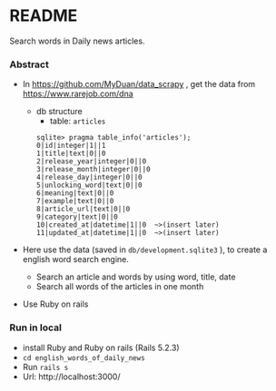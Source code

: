 # README

Search words in Daily news articles.

### Abstract

- In https://github.com/MyDuan/data_scrapy , get the data from https://www.rarejob.com/dna
    - db structure
        - table: `articles`
        ```
        sqlite> pragma table_info('articles');
        0|id|integer|1||1
        1|title|text|0||0
        2|release_year|integer|0||0
        3|release_month|integer|0||0
        4|release_day|integer|0||0
        5|unlocking_word|text|0||0
        6|meaning|text|0||0
        7|example|text|0||0
        8|article_url|text|0||0
        9|category|text|0||0
        10|created_at|datetime|1||0  ~>(insert later)
        11|updated_at|datetime|1||0  ~>(insert later)
        ```

- Here use the data (saved in `db/development.sqlite3` ), to create a english word search engine.
    - Search an article and words by using word, title, date
    - Search all words of the articles in one month
- Use Ruby on rails

### Run in local
- install Ruby and Ruby on rails (Rails 5.2.3)
- `cd english_words_of_daily_news`
- Run `rails s`
- Url: http://localhost:3000/
